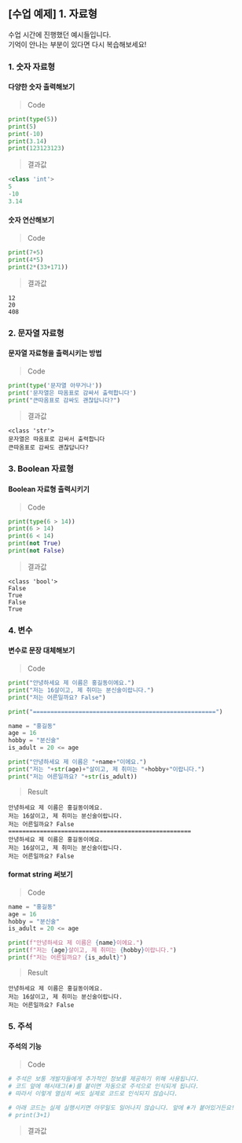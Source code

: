 ## [수업 예제] 1. 자료형
수업 시간에 진행했던 예시들입니다.   
기억이 안나는 부분이 있다면 다시 복습해보세요!


### 1. 숫자 자료형
#### 다양한 숫자 출력해보기   

> Code
```Python
print(type(5))
print(5)
print(-10)
print(3.14)
print(123123123)
```
   
> 결과값
```Python
<class 'int'>
5
-10
3.14
```

#### 숫자 연산해보기

> Code
```Python
print(7+5)
print(4*5)
print(2*(33+171))
```

> 결과값
```
12
20
408
```


### 2. 문자열 자료형
#### 문자열 자료형을 출력시키는 방법
> Code
```Python
print(type('문자열 아무거나'))
print('문자열은 따옴표로 감싸서 출력합니다')
print("큰따옴표로 감싸도 괜찮답니다?")
```

> 결과값

```
<class 'str'>
문자열은 따옴표로 감싸서 출력합니다
큰따옴표로 감싸도 괜찮답니다?
```

### 3. Boolean 자료형
#### Boolean 자료형 출력시키기
> Code

```Python
print(type(6 > 14))
print(6 > 14)
print(6 < 14)
print(not True)
print(not False)
```

> 결과값

```
<class 'bool'>
False
True
False
True
```


### 4. 변수
#### 변수로 문장 대체해보기
> Code
```Python
print("안녕하세요 제 이름은 홍길동이에요.")
print("저는 16살이고, 제 취미는 분신술이랍니다.")
print("저는 어른일까요? False")

print("====================================================")

name = "홍길동"
age = 16
hobby = "분신술"
is_adult = 20 <= age

print("안녕하세요 제 이름은 "+name+"이에요.")
print("저는 "+str(age)+"살이고, 제 취미는 "+hobby+"이랍니다.")
print("저는 어른일까요? "+str(is_adult))
```

> Result
```
안녕하세요 제 이름은 홍길동이에요.
저는 16살이고, 제 취미는 분신술이랍니다.
저는 어른일까요? False
====================================================
안녕하세요 제 이름은 홍길동이에요.
저는 16살이고, 제 취미는 분신술이랍니다.
저는 어른일까요? False
```

#### format string 써보기
> Code
```Python
name = "홍길동"
age = 16
hobby = "분신술"
is_adult = 20 <= age

print(f"안녕하세요 제 이름은 {name}이에요.")
print(f"저는 {age}살이고, 제 취미는 {hobby}이랍니다.")
print(f"저는 어른일까요? {is_adult}")
```

> Result
```
안녕하세요 제 이름은 홍길동이에요.
저는 16살이고, 제 취미는 분신술이랍니다.
저는 어른일까요? False
```


### 5. 주석
#### 주석의 기능
> Code

```Python
# 주석은 보통 개발자들에게 추가적인 정보를 제공하기 위해 사용됩니다.
# 코드 앞에 해시태그(#)를 붙이면 자동으로 주석으로 인식되게 됩니다.
# 따라서 이렇게 열심히 써도 실제로 코드로 인식되지 않습니다.

# 아래 코드는 실제 실행시키면 아무일도 일어나지 않습니다. 앞에 #가 붙어있거든요!
# print(3+1)
```

> 결과값

```
```
